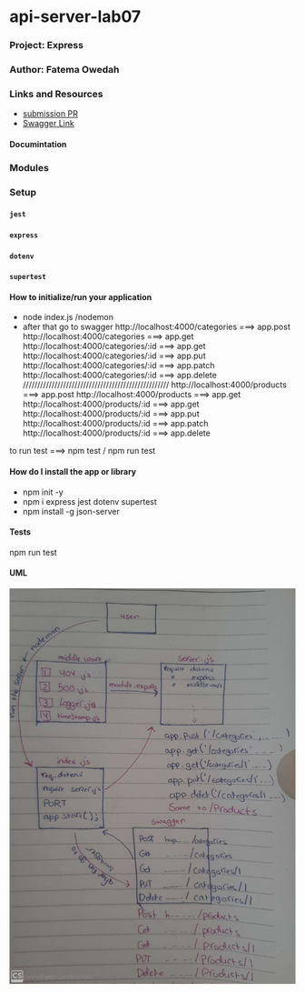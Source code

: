 # api-server-lab07
### Project: Express
### Author: Fatema Owedah

### Links and Resources

- [submission PR](https://github.com/401-advanced-javascript-fatemaOwedah/api-server-lab07/pull/1)
- [Swagger Link](https://app.swaggerhub.com/apis/fatema-owedah/lab-07/0.1)


#### Documintation

### Modules

### Setup

#### `jest`
#### `express`
#### `dotenv`
#### `supertest`

#### How to initialize/run your application 
- node index.js /nodemon
- after that go to swagger
http://localhost:4000/categories ===> app.post
http://localhost:4000/categories ===> app.get
http://localhost:4000/categories/:id ===> app.get
http://localhost:4000/categories/:id ===> app.put
http://localhost:4000/categories/:id ===> app.patch
http://localhost:4000/categories/:id ===> app.delete
///////////////////////////////////////////////////
http://localhost:4000/products ===> app.post
http://localhost:4000/products ===> app.get
http://localhost:4000/products/:id ===> app.get
http://localhost:4000/products/:id ===> app.put
http://localhost:4000/products/:id ===> app.patch
http://localhost:4000/products/:id ===> app.delete

to run test ===> npm test / npm run test



#### How do I install the app or library
- npm init -y 
- npm i express jest dotenv supertest
- npm install -g json-server

#### Tests
npm run test 

#### UML
![UML](/assets/lab7.jpeg)